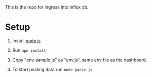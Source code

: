 
This is the repo for ingress into influx db.

# Setup

1. Install [node.js](https://nodejs.org/en/)

2. Run `npm install`

3. Copy "env-sample.js" as "env.js", same env file as the dashboard.

4. To start posting data run `node parse.js`